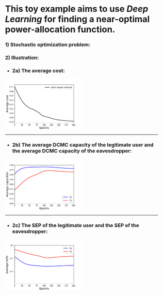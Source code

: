 # This toy example aims to use ***_Deep_ _Learning_*** for finding a near-optimal power-allocation function.

### 1) Stochastic optimization problem:


### 2) Illustration:

  + ### 2a) The average cost:
  
<img src="https://github.com/TiepMH/tanh_based_Neural_Network/blob/main/figs/Cost_vs_epoch.png" width="50%" height="50%">

---

  + ### 2b) The average DCMC capacity of the legitimate user and the average DCMC capacity of the eavesdropper:
  
<img src="https://github.com/TiepMH/tanh_based_Neural_Network/blob/main/figs/Cap_vs_epoch.png" width="50%" height="50%">

--- 
  + ### 2c) The SEP of the legitimate user and the SEP of the eavesdropper:
  
<img src="https://github.com/TiepMH/tanh_based_Neural_Network/blob/main/figs/SER_vs_epoch.png" width="50%" height="50%">
